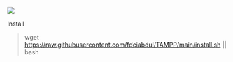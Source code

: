 <a href='//fdciabdul.tech'><img src="https://raw.githubusercontent.com/fdciabdul/TAMPP/main/Salinan%20dari%20Visual%20Designer.png"></a>


Install 

> wget https://raw.githubusercontent.com/fdciabdul/TAMPP/main/install.sh || bash




